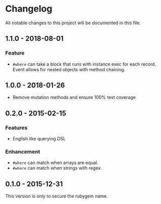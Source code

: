 # Changelog
All notable changes to this project will be documented in this file.

## 1.1.0 - 2018-08-01
### Feature
- `#where` can take a block that runs with instance exec for each record. Event allows for nested objects with method chaining.

## 1.0.0 - 2018-01-26
- Remove mutation methods and ensure 100% test coverage

## 0.2.0 - 2015-02-15
### Features
- English like querying DSL

### Enhancement 
- `#where` can match when arrays are equal.
- `#where` can match when strings with regex.

## 0.1.0 - 2015-12-31
This version is only to secure the rubygem name.
